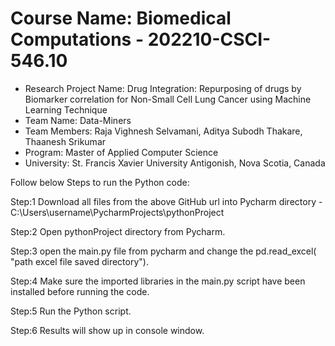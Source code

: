 # Course Name: Biomedical Computations - 202210-CSCI-546.10 
-  Research Project Name: Drug Integration: Repurposing of drugs by Biomarker correlation for Non-Small Cell Lung Cancer using Machine Learning Technique
-  Team Name: Data-Miners
-  Team Members: Raja Vighnesh Selvamani, Aditya Subodh Thakare, Thaanesh Srikumar 
-  Program: Master of Applied Computer Science
-  University: St. Francis Xavier University Antigonish, Nova Scotia, Canada


Follow below Steps to run the Python code:

Step:1 Download all files from the above GitHub url into Pycharm directory - C:\Users\username\PycharmProjects\pythonProject

Step:2 Open pythonProject directory from Pycharm.

Step:3 open the main.py file from pycharm and change the pd.read_excel( "path excel file saved directory").

Step:4 Make sure the imported libraries in the main.py script have been installed before running the code. 

Step:5 Run the Python script.

Step:6 Results will show up in console window.
